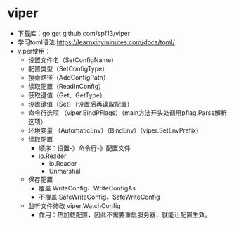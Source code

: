 # viper

- 下载库：go get github.com/spf13/viper
- 学习toml语法:https://learnxinyminutes.com/docs/toml/
- viper使用：
    - 设置文件名（SetConfigName）
    - 配置类型（SetConfigType）
    - 搜索路径（AddConfigPath）
    - 读取配置（ReadInConfig）
    - 获取键值（Get、GetType）
    - 设置键值（Set）（设置后再读取配置）
    - 命令行选项 （viper.BindPFlags）（main方法开头处调用pflag.Parse解析选项）
    - 环境变量 （AutomaticEnv）（BindEnv）（viper.SetEnvPrefix）
    - 读取配置
        - 顺序：设置-》命令行-》配置文件
        - io.Reader
            - io.Reader
            - Unmarshal
    - 保存配置
        - 覆盖 WriteConfig、WriteConfigAs
        - 不覆盖 SafeWriteConfig、SafeWriteConfig
    - 监听文件修改 viper.WatchConfig
        - 作用：热加载配置，因此不需要重启服务器，就能让配置生效。